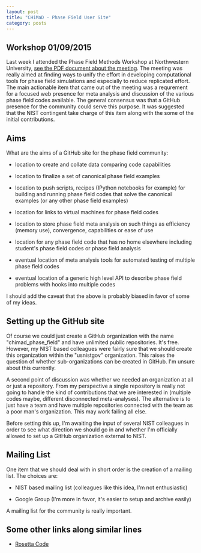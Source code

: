 ```yaml
---
layout: post
title: "CHiMaD - Phase Field User Site"
category: posts
---
```


## Workshop 01/09/2015

Last week I attended the Phase Field Methods Workshop at Northwestern
University,
[see the PDF document about the meeting](https://drive.google.com/file/d/0B4101gT3tHveaGhmajZ4cE1fQWM/view?usp=sharing). The
meeting was really aimed at finding ways to unify the effort in
developing computational tools for phase field simulations and
especially to reduce replicated effort. The main actionable item that
came out of the meeting was a requrement for a focused web presence
for meta analysis and discussion of the various phase field codes
available. The general consensus was that a GitHub presence for the
community could serve this purpose. It was suggested that the NIST
contingent take charge of this item along with the some of the initial
contributions.

## Aims

What are the aims of a GitHub site for the phase field community:

 * location to create and collate data comparing code capabilities

 * location to finalize a set of canonical phase field examples
 
 * location to push scripts, recipes (IPython notebooks for example)
   for building and running phase field codes that solve the canonical
   examples (or any other phase field examples)

 * location for links to virtual machines for phase field codes
 
 * location to store phase field meta analysis on such things as
   efficiency (memory use), convergence, capabilities or ease of use

 * location for any phase field code that has no home elsewhere
   including student's phase field codes or phase field analysis

 * eventual location of meta analysis tools for automated testing of
   multiple phase field codes

 * eventual location of a generic high level API to describe phase
   field problems with hooks into multiple codes

I should add the caveat that the above is probably biased in favor of
some of my ideas.

## Setting up the GitHub site

Of course we could just create a GitHub organization with the name
"chimad_phase_field" and have unlimited public repositories. It's
free. However, my NIST based colleagues were fairly sure that we
should create this organization within the "usnistgov"
organization. This raises the question of whether sub-organizations
can be created in GitHub. I'm unsure about this currently.

A second point of discussion was whether we needed an organization at
all or just a repository. From my perspective a single repository is
really not going to handle the kind of contributions that we are
interested in (multiple codes maybe, different disconnected
meta-analyses). The alternative is to just have a team and have
multiple repositories connected with the team as a poor man's
organization. This may work failing all else.

Before setting this up, I'm awaiting the input of several NIST
colleagues in order to see what direction we should go in and whether
I'm officially allowed to set up a GitHub organization external to
NIST.

## Mailing List

One item that we should deal with in short order is the creation of a
mailing list. The choices are:

 * NIST based mailing list (colleagues like this idea, I'm not enthusiastic)

 * Google Group (I'm more in favor, it's easier to setup and archive easily)

A mailing list for the community is really important.

## Some other links along similar lines

 * [Rosetta Code](http://rosettacode.org/wiki/Rosetta_Code)



